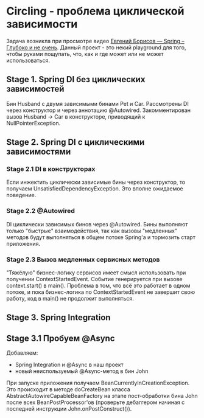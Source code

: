 # Circling - проблема циклической зависимости

Задача возникла при просмотре видео 
[Евгений Борисов — Spring – Глубоко и не очень](https://youtu.be/nGfeSo52_8A). Данный проект - это
некий playground для того, чтобы руками пощупать, что, как и где может или не может использоваться. 

## Stage 1. Spring DI без циклических зависимостей

Бин Husband с двумя зависимыми бинами Pet и Car. Рассмотрены DI через конструктор и через аннотацию @Autowired.
Закомментирован вызов Husband -> Car в конструкторе, приводящий к NullPointerException. 

## Stage 2. Spring DI с циклическими зависимостями

### Stage 2.1 DI в конструкторах

Если инжектить циклически зависимые бины через конструктор, то получаем UnsatisfiedDependencyException. 
Это вполне ожидаемое поведение.

### Stage 2.2 @Autowired

DI циклически зависимых бинов через @Autowired. Бины выполняют только "быстрые" взаимодействия, так как
вызовы "медленных" методов будут выполняться в общем потоке Spring'а и тормозить старт приложения. 

### Stage 2.3 Вызов медленных сервисных методов

"Тяжёлую" бизнес-логику сервисов имеет смысл использовать при получении ContextStartedEvent. Событие генерируется при
вызове context.start() в main(). Проблема в том, что всё это работает в одном потоке, и пока бизнес-логика по
ContextStartedEvent не завершит свою работу, код в main() не продолжит выполняться. 

## Stage 3. Spring Integration

## Stage 3.1 Пробуем @Async
 
Добавляем:
* Spring Integration и @Async в наш проект
* новый неиспользуемый @Async-метод в бин John

При запуске приложения получаем BeanCurrentlyInCreationException. Это происходит в методе 
doCreateBean класса AbstractAutowireCapableBeanFactory на этапе пост-обработки бина John
после всех BeanPostProcessor'ов (проверьте дебаггером начиная с последней инструкции 
John.onPostConstruct()).     
